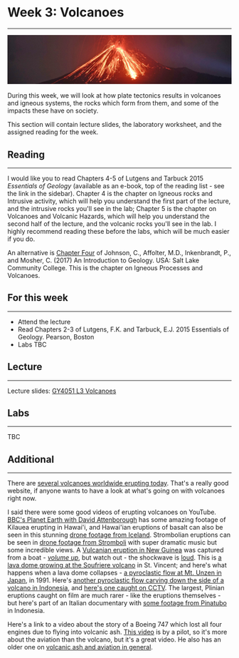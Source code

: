 # Week 3: Volcanoes
___
![Week 3 Cover image](./assets/images/volc.png)

During this week, we will look at how plate tectonics results in volcanoes and igneous systems, the rocks which form from them, and some of the impacts these have on society.

This section will contain lecture slides, the laboratory worksheet, and the assigned reading for the week.

## Reading
___
I would like you to read Chapters 4-5 of Lutgens and Tarbuck 2015 *Essentials of Geology* (available as an e-book, top of the reading list - see the link in the sidebar). Chapter 4 is the chapter on Igneous rocks and Intrusive activity, which will help you understand the first part of the lecture, and the intrusive rocks you'll see in the lab; Chapter 5 is the chapter on Volcanoes and Volcanic Hazards, which will help you understand the second half of the lecture, and the volcanic rocks you'll see in the lab. I highly recommend reading these before the labs, which will be much easier if you do.

An alternative is [Chapter Four](https://opengeology.org/textbook/4-igneous-processes-and-volcanoes/) of Johnson, C., Affolter, M.D., Inkenbrandt, P., and Mosher, C. (2017) An Introduction to Geology. USA: Salt Lake Community College. This is the chapter on Igneous Processes and Volcanoes.

## For this week
___
 - Attend the lecture
 - Read Chapters 2-3 of Lutgens, F.K. and Tarbuck, E.J. 2015 Essentials of Geology. Pearson, Boston
 - Labs TBC

## Lecture
___
Lecture slides: [GY4051 L3 Volcanoes](./assets/lectures/GY4051_L3_Volcanoes.pdf)

## Labs
___
TBC

## Additional
___
There are <a rel="noopener" href="https://www.volcanodiscovery.com/volcanoes/today.html">several volcanoes worldwide erupting today</a>. That's a really good website, if anyone wants to have a look at what's going on with volcanoes right now.
<p></p>
<p>I said there were some good videos of erupting volcanoes on YouTube. <a rel="noopener" href="https://youtu.be/L4qDgsyFw7M?si=SKUQlejE4jBfCNCJ" title="BBC's Planet Earth with David Attenborough">BBC's Planet Earth with David Attenborough</a> has some amazing footage of Kilauea erupting in Hawai'i, and Hawai'ian eruptions of basalt can also be seen in this stunning <a rel="noopener" href="https://youtu.be/DQx96G4yHd8?si=pAmFCHZHJ0PpEKU3" title="drone footage from Iceland">drone footage from Iceland</a>. Strombolian eruptions can be seen in <a rel="noopener" href="https://youtu.be/pWeqbhCeZho?si=zheuwCZ5wtMyx9U0" title="Drone footage from Stromboli">drone footage from Stromboli</a> with super dramatic music but some incredible views. A <a rel="noopener" href="https://youtu.be/BUREX8aFbMs?si=sEc64AH1QKtFa9HF" title="Vulcanian eruption in New Guinea">Vulcanian eruption in New Guinea</a> was captured from a boat - <em><span style="text-decoration: underline;">volume up</span></em>, but watch out - the shockwave is <span style="text-decoration: underline;">loud</span>. This is <a rel="noopener" href="https://youtu.be/rKH9mxYF3qI?si=SlRmQKCs4hzWDnC_" title="a lava dome growing at the Soufriere volcano">a lava dome growing at the Soufriere volcano</a> in St. Vincent; and here's what happens when a lava dome collapses - <a rel="noopener" href="https://www.youtube.com/watch?v=TkdGe7AVPnE" title="a pyroclastic flow at Mt. Unzen in Japan">a pyroclastic flow at Mt. Unzen in Japan</a>, in 1991. Here's <a rel="noopener" href="https://youtu.be/OFgbbquApvY?si=kMX1OIZkWdX1BzKE" title="a pyroclastic flow carving down the side of a volcano in Indonesia">another pyroclastic flow carving down the side of a volcano in Indonesia</a>, and <a rel="noopener" href="https://www.youtube.com/watch?v=-kewaYtlhWo" title="a pyroclastic flow caught on CCTV">here's one caught on CCTV</a>. The largest, Plinian eruptions caught on film are much rarer - like the eruptions themselves - but here's part of an Italian documentary with <a rel="noopener" href="https://www.youtube.com/watch?v=SBLZADwyPPc" title="some footage from Pinatubo">some footage from Pinatubo</a> in Indonesia.</p>
<p>Here's a link to a video about the story of a Boeing 747 which lost all four engines due to flying into volcanic ash. <a rel="noopener" href="https://youtu.be/YYwN1R8hVsI?si=wYxUVmwTnWEkBMhH" title="This video">This video</a> is by a pilot, so it's more about the aviation than the volcano, but it's a great video. He also has an older one on <a rel="noopener" href="https://youtu.be/ahKoeqPXD-I?si=9vipb9AQfb8t4p-q" title="volcanic ash and aviation in general">volcanic ash and aviation in general</a>.</p>
